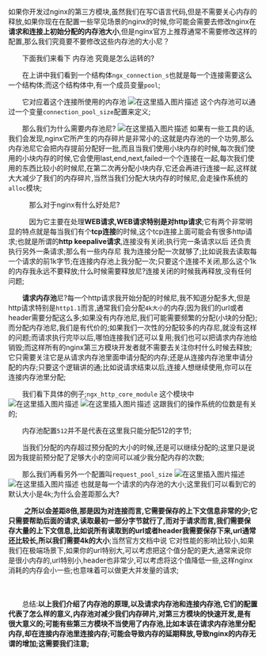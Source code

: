 如果你开发过nginx的第三方模块,虽然我们在写C语言代码,但是不需要关心内存的释放,如果你现在在配置一些罕见场景的nginx的时候,你可能会需要去修改nginx在**请求和连接上初始分配的内存池大小**,但是nginx官方上推荐通常不需要修改这样的配置,那么我们究竟要不要修改这些内存池的大小尼？

　　下面我们来看下 内存池 究竟是怎么运转的?

　　在上讲中我们看到一个结构体`ngx_connection_s`也就是每一个连接需要这么一个结构体;而这个结构体中,有一个成员变量`pool`;

　　它对应着这个连接所使用的内存池
![在这里插入图片描述](https://img-blog.csdnimg.cn/133634d415d748dfaf6835ec413db4ba.png)
这个内存池可以通过一个变量`connection_pool_size`配置来定义;

　　那么我们为什么需要内存池尼?
![在这里插入图片描述](https://img-blog.csdnimg.cn/d30464c29d314c149974e8fcfb91b034.png)
如果有一些工具的话,我们会发现,nginx它所产生的内存碎片是非常小的;这就是内存池的一个功劳,那么内存池尼它会把内存提前分配好一批,而且当我们使用小块内存的时候,每次我们使用的小块内存的时候,它会使用last,end,next,failed一个个连接在一起,每次我们使用的东西比较小的时候尼,在第二次再分配小块内存,它还会再进行连接一起,这样就大大减少了我们的内存碎片,当然当我们分配大块内存的时候尼,会走操作系统的 `alloc`模块;

　　　那么对于nginx有什么好处尼?

　　　因为它主要在处理**WEB请求,**WEB请求特别是对**http请求**;它有两个非常明显的特点就是每当我们有个**tcp连接**的时候,这个tcp连接上面可能会有很多http请求;也就是所谓的**http keepalive请求**,连接没有关闭;执行完一条请求以后 还负责执行另外一条请求;那么有一些内存尼 我为连接分配一次就够了;比如说我去读取每一个请求的前1k字节;在连接内存池上我分配一次;只要这个连接不关闭,那么这个1k的内存我永远不要释放;什么时候需要释放尼?连接关闭的时候我再释放,没有任何问题;

　　**请求内存池**尼?每一个http请求我开始分配的时候尼,我不知道分配多大,但是http请求特别是`http1.1`而言,通常我们会分配`4k大小`的内存;因为我们的url或者header需要分配这么多;如果没有内存池尼,我们可能需要频繁的分配(小块的分配);而分配内存池尼,我们是有代价的;如果我们一次性的分配较多的内存尼,就没有这样的问题;而请求执行完毕以后,哪怕连接我们还可以复用;我们也可以把请求内存池给销毁;而这样所有的nginx第三方模块开发者就不需要去关注你村什么时候去释放;它只需要关注它是从请求内存池里面申请分配的内存;还是从连接内存池里申请分配的内存;只要这个逻辑讲的通;比如说请求结束以后,连接人想继续使用,你可以在连接内存池里分配;

　　我们看下具体的例子;`ngx_http_core_module` 这个模块中
![在这里插入图片描述](https://img-blog.csdnimg.cn/3e61b987838e447a8b1fc53f3ea6b7f7.png)
![在这里插入图片描述](https://img-blog.csdnimg.cn/282716a3a9a846a5864c699eb24d7a57.png)
这跟我们的操作系统的位数是有关的;

　　内存池配置`512`并不是代表在这里我只能分配512的字节;

　　当我们分配的内存超过预分配的大小的时候,还是可以继续分配的;这里只是说因为我提前预分配了足够大小的空间可以减少我分配内存的次数;

　　那么我们再看另外一个配置叫`request_pool_size`
![在这里插入图片描述](https://img-blog.csdnimg.cn/2d571065c89d4b119d864e2bf50ba2bd.png)
![在这里插入图片描述](https://img-blog.csdnimg.cn/bb2decadf2784ba98b86adc046e52809.png)
也就是每一个请求的内存池的大小;这里我们可以看到它的默认大小是4k;为什么会差距那么大?

　　 **之所以会差距8倍,那是因为对连接而言,它需要保存的上下文信息非常的少;它只需要帮助后面的请求,读取最初一部分字节就行了,而对于请求而言,我们需要保存大量的上下文信息,比如说所有读取到的url或者header我需要保存下来,url通常还比较长,所以我们需要4k的大小**;当然官方文档中说 它对性能的影响比较小,如果我们在极端场景下,如果你的url特别大,可以考虑把这个值分配的更大,通常来说你是很小内存的,url特别小,header也非常少,可以考虑将这个值降低一些,这样nginx消耗的内存会小一些;也意味着可以做更大并发量的请求;

　　

　　总结:**以上我们介绍了内存池的原理,以及请求内存池和连接内存池,它们的配置代表了怎么样的意义,内存池对减少我们内存碎片,对第三方模块的快速开发,是有很大意义的;可能有些第三方模块不当使用了内存池,比如本该在请求内存池里分配内存,却在连接内存池里连接内存;可能会导致内存的延期释放,导致nginx的内存无谓的增加;这需要我们注意;**

